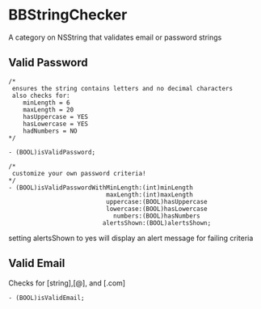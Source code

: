 # BBStringChecker
A category on NSString that validates email or password strings

Valid Password
--

```
/*
 ensures the string contains letters and no decimal characters
 also checks for:
    minLength = 6
    maxLength = 20
    hasUppercase = YES
    hasLowercase = YES
    hadNumbers = NO
*/
 
- (BOOL)isValidPassword;

/* 
 customize your own password criteria!
*/
- (BOOL)isValidPasswordWithMinLength:(int)minLength
                           maxLength:(int)maxLength
                           uppercase:(BOOL)hasUppercase
                           lowercase:(BOOL)hasLowercase
                             numbers:(BOOL)hasNumbers
                          alertsShown:(BOOL)alertsShown;
```

setting alertsShown to yes will display an alert message for failing criteria

Valid Email
--

Checks for [string],[@], and [.com]

```
- (BOOL)isValidEmail;
```

